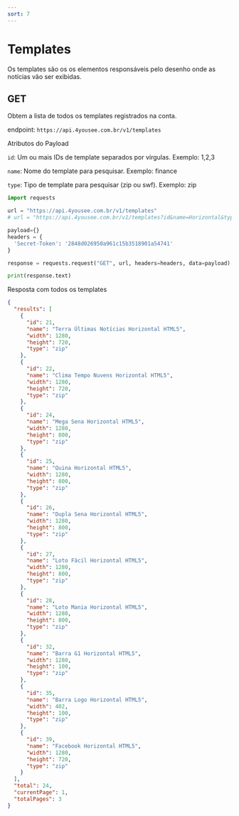 ```yaml
---
sort: 7
---
```


# Templates

Os templates são os os elementos responsáveis pelo desenho onde as notícias vão ser exibidas.

## GET

Obtem a lista de todos os templates registrados na conta.

endpoint: `https://api.4yousee.com.br/v1/templates`

Atributos do Payload

`id`: Um ou mais IDs de template separados por vírgulas. Exemplo: 1,2,3

`name`: Nome do template para pesquisar. Exemplo: finance

`type`: Tipo de template para pesquisar (zip ou swf). Exemplo: zip

```python
import requests

url = "https://api.4yousee.com.br/v1/templates"
# url = "https://api.4yousee.com.br/v1/templates?id&name=Horizontal&type=zip&sort=-name,id&page=1&limit=10"  # Filtrando 

payload={}
headers = {
  'Secret-Token': '2848d026950a961c15b3518901a54741'
}

response = requests.request("GET", url, headers=headers, data=payload)

print(response.text)
```

Resposta com todos os templates

```json
{
  "results": [
    {
      "id": 21,
      "name": "Terra Últimas Notícias Horizontal HTML5",
      "width": 1280,
      "height": 720,
      "type": "zip"
    },
    {
      "id": 22,
      "name": "Clima Tempo Nuvens Horizontal HTML5",
      "width": 1280,
      "height": 720,
      "type": "zip"
    },
    {
      "id": 24,
      "name": "Mega Sena Horizontal HTML5",
      "width": 1280,
      "height": 800,
      "type": "zip"
    },
    {
      "id": 25,
      "name": "Quina Horizontal HTML5",
      "width": 1280,
      "height": 800,
      "type": "zip"
    },
    {
      "id": 26,
      "name": "Dupla Sena Horizontal HTML5",
      "width": 1280,
      "height": 800,
      "type": "zip"
    },
    {
      "id": 27,
      "name": "Loto Fácil Horizontal HTML5",
      "width": 1280,
      "height": 800,
      "type": "zip"
    },
    {
      "id": 28,
      "name": "Loto Mania Horizontal HTML5",
      "width": 1280,
      "height": 800,
      "type": "zip"
    },
    {
      "id": 32,
      "name": "Barra G1 Horizontal HTML5",
      "width": 1280,
      "height": 100,
      "type": "zip"
    },
    {
      "id": 35,
      "name": "Barra Logo Horizontal HTML5",
      "width": 402,
      "height": 100,
      "type": "zip"
    },
    {
      "id": 39,
      "name": "Facebook Horizontal HTML5",
      "width": 1280,
      "height": 720,
      "type": "zip"
    }
  ],
  "total": 24,
  "currentPage": 1,
  "totalPages": 3
}
```
